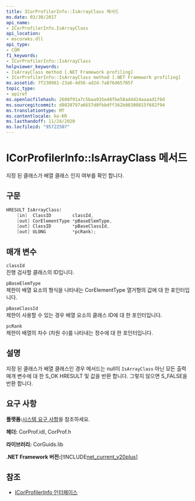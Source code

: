 ```yaml
---
title: ICorProfilerInfo::IsArrayClass 메서드
ms.date: 03/30/2017
api_name:
- ICorProfilerInfo.IsArrayClass
api_location:
- mscorwks.dll
api_type:
- COM
f1_keywords:
- ICorProfilerInfo::IsArrayClass
helpviewer_keywords:
- IsArrayClass method [.NET Framework profiling]
- ICorProfilerInfo::IsArrayClass method [.NET Framework profiling]
ms.assetid: 7f230961-23a6-4d56-ad2d-7a876d65705f
topic_type:
- apiref
ms.openlocfilehash: 2608f91a7c5baa935e48fbe58ad4d14aaaad1f0d
ms.sourcegitcommit: d8020797a6657d0fbbdff362b80300815f682f94
ms.translationtype: MT
ms.contentlocale: ko-KR
ms.lasthandoff: 11/24/2020
ms.locfileid: "95722507"
---
```

# <a name="icorprofilerinfoisarrayclass-method"></a>ICorProfilerInfo::IsArrayClass 메서드

지정 된 클래스가 배열 클래스 인지 여부를 확인 합니다.  
  
## <a name="syntax"></a>구문  
  
```cpp  
HRESULT IsArrayClass(  
    [in]  ClassID        classId,  
    [out] CorElementType *pBaseElemType,  
    [out] ClassID        *pBaseClassId,  
    [out] ULONG          *pcRank);  
```  
  
## <a name="parameters"></a>매개 변수  

 `classId`  
 진행 검사할 클래스의 ID입니다.  
  
 `pBaseElemType`  
 제한이 배열 요소의 형식을 나타내는 CorElementType 열거형의 값에 대 한 포인터입니다.  
  
 `pBaseClassId`  
 제한이 사용할 수 있는 경우 배열 요소의 클래스 ID에 대 한 포인터입니다.  
  
 `pcRank`  
 제한이 배열의 차수 (차원 수)를 나타내는 정수에 대 한 포인터입니다.  
  
## <a name="remarks"></a>설명  

 지정 된 클래스가 배열 클래스인 경우 메서드는 null이 `IsArrayClass` 아닌 모든 출력 매개 변수에 대 한 S_OK HRESULT 및 값을 반환 합니다. 그렇지 않으면 S_FALSE을 반환 합니다.  
  
## <a name="requirements"></a>요구 사항  

 **플랫폼:**[시스템 요구 사항](../../get-started/system-requirements.md)을 참조하세요.  
  
 **헤더:** CorProf.idl, CorProf.h  
  
 **라이브러리:** CorGuids.lib  
  
 **.NET Framework 버전:**[!INCLUDE[net_current_v20plus](../../../../includes/net-current-v20plus-md.md)]  
  
## <a name="see-also"></a>참조

- [ICorProfilerInfo 인터페이스](icorprofilerinfo-interface.md)
